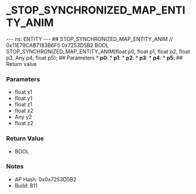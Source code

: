 # _STOP_SYNCHRONIZED_MAP_ENTITY_ANIM

--- ns: ENTITY --- ## STOP_SYNCHRONIZED_MAP_ENTITY_ANIM  // 0x11E79CAB7183B6F5 0x7253D5B2 BOOL STOP_SYNCHRONIZED_MAP_ENTITY_ANIM(float p0, float p1, float p2, float p3, Any p4, float p5);   ## Parameters * **p0**: * **p1**: * **p2**: * **p3**: * **p4**: * **p5**:  ## Return value

### Parameters
* float x1
* float y1
* float z1
* float x2
* Any y2
* float z2

### Return Value
* BOOL

### Notes
* AP Hash: 0x0x7253D5B2
* Build: 811


